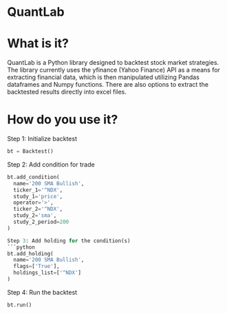 # QuantLab
# What is it?
QuantLab is a Python library designed to backtest stock market strategies. The library currently uses the yfinance (Yahoo Finance) API as a means for extracting financial data, which is then manipulated utilizing Pandas dataframes and Numpy functions. There are also options to extract the backtested results directly into excel files.
# How do you use it?
Step 1: Initialize backtest
```python
bt = Backtest()
```
Step 2: Add condition for trade
```python
bt.add_condition(
  name='200 SMA Bullish',
  ticker_1='^NDX',
  study_1='price',
  operator='>',
  ticker_2='^NDX',
  study_2='sma',
  study_2_period=200
)

Step 3: Add holding for the condition(s)
```python
bt.add_holding(
  name='200 SMA Bullish',
  flags=['True'],
  holdings_list=['^NDX']
)
```

Step 4: Run the backtest
```python
bt.run()

